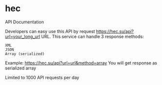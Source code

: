 # hec
API Documentation

Developers can easy use this API by request https://hec.su/api?url=your_long_url URL. This service can handle 3 response methods:

    XML
    JSON
    Array (serialized)

Example: https://hec.su/api?url=url&method=array You will get response as serialized array

Limited to 1000 API requests per day
